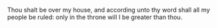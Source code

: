 Thou shalt be over my house, and according unto thy word shall all my people be ruled: only in the throne will I be greater than thou.
